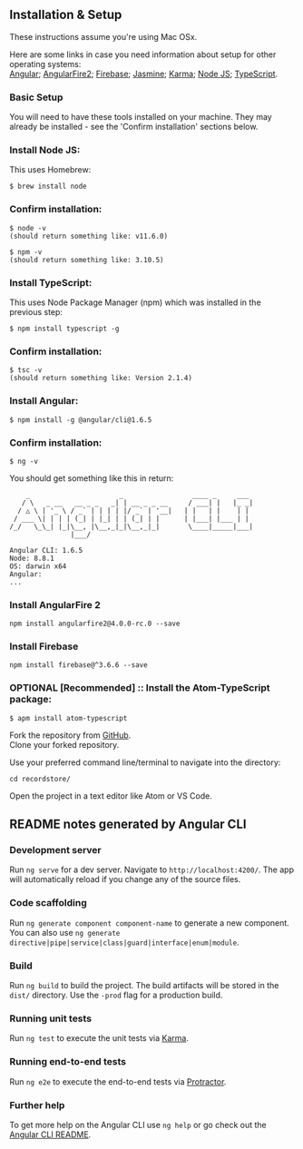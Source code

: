 ## Installation & Setup
These instructions assume you're using Mac OSx.  

Here are some links in case you need information about setup for other operating systems:  
[Angular](https://angular.io/);
[AngularFire2](https://github.com/angular/angularfire2);
[Firebase](https://firebase.google.com/docs/web/setup);
[Jasmine](https://jasmine.github.io/);
[Karma](https://karma-runner.github.io/latest/index.html);
[Node JS](https://nodejs.org/en/);
[TypeScript](https://www.typescriptlang.org/).

### Basic Setup
You will need to have these tools installed on your machine. They may already be installed - see the 'Confirm installation' sections below.

### Install Node JS:
This uses Homebrew:  
```
$ brew install node
```

### Confirm installation:
```
$ node -v
(should return something like: v11.6.0)

$ npm -v
(should return something like: 3.10.5)
```

### Install TypeScript:
This uses Node Package Manager (npm) which was installed in the previous step:
```
$ npm install typescript -g
```

### Confirm installation:
```
$ tsc -v
(should return something like: Version 2.1.4)
```

### Install Angular:
```
$ npm install -g @angular/cli@1.6.5
```

### Confirm installation:
```
$ ng -v
```

You should get something like this in return:
```
    _                      _                 ____ _     ___
   / \   _ __   __ _ _   _| | __ _ _ __     / ___| |   |_ _|
  / △ \ | '_ \ / _` | | | | |/ _` | '__|   | |   | |    | |
 / ___ \| | | | (_| | |_| | | (_| | |      | |___| |___ | |
/_/   \_\_| |_|\__, |\__,_|_|\__,_|_|       \____|_____|___|
               |___/

Angular CLI: 1.6.5
Node: 8.8.1
OS: darwin x64
Angular:
...
```

### Install AngularFire 2
```
npm install angularfire2@4.0.0-rc.0 --save
```

### Install Firebase
```
npm install firebase@^3.6.6 --save
```

### OPTIONAL [Recommended] :: Install the Atom-TypeScript package:
```
$ apm install atom-typescript
```

Fork the repository from [GitHub](https://github.com/skillitzimberg/recordstore).  
Clone your forked repository.  

Use your preferred command line/terminal to navigate into the directory:
```
cd recordstore/
```

Open the project in a text editor like Atom or VS Code.

## README notes generated by Angular CLI

### Development server
Run `ng serve` for a dev server. Navigate to `http://localhost:4200/`. The app will automatically reload if you change any of the source files.

### Code scaffolding
Run `ng generate component component-name` to generate a new component. You can also use `ng generate directive|pipe|service|class|guard|interface|enum|module`.

### Build
Run `ng build` to build the project. The build artifacts will be stored in the `dist/` directory. Use the `-prod` flag for a production build.

### Running unit tests
Run `ng test` to execute the unit tests via [Karma](https://karma-runner.github.io).

### Running end-to-end tests
Run `ng e2e` to execute the end-to-end tests via [Protractor](http://www.protractortest.org/).

### Further help
To get more help on the Angular CLI use `ng help` or go check out the [Angular CLI README](https://github.com/angular/angular-cli/blob/master/README.md).
